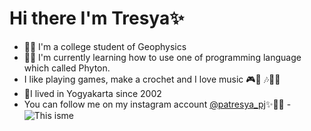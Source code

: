 # Hi there I'm **Tresya**✨
- 👩‍🏫 I'm a college student of Geophysics 
- 👩‍💻 I'm currently learning how to use one of programming language which called Phyton.
- I like playing games, make a crochet and I love music 🎮🧶 🎶🎤🎸
- 📌I lived in Yogyakarta since 2002
- You can follow me on my instagram account [@patresya_pj](https://instagram.com/patresya_pj?igshid=23vry0qg9y42)✨🙋‍♀
-![This isme](https://user-images.githubusercontent.com/82898918/115490102-9fc98180-a287-11eb-9275-9068bc2f5980.jpg)
<!--
**patresyapj/patresyapj** is a ✨ _special_ ✨ repository because its `README.md` (this file) appears on your GitHub profile.

Here are some ideas to get you started:

- 🔭 I’m currently working on ...
- 🌱 I’m currently learning ...
- 👯 I’m looking to collaborate on ...
- 🤔 I’m looking for help with ...
- 💬 Ask me about ...
- 📫 How to reach me: ...
- 😄 Pronouns: ...
- ⚡ Fun fact: ...🙋‍♀🙆‍♀💁‍♀🏸🎮🎶🎤🎸📌🧶💐👋
